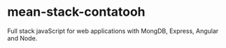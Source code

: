 # mean-stack-contatooh
Full stack javaScript for web applications with MongDB, Express, Angular and Node.
